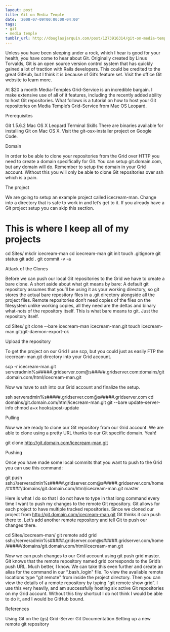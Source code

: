 ```yaml
---
layout: post
title: Git on Media Temple
date: '2008-07-09T00:00:00-04:00'
tags:
- git
- media temple
tumblr_url: http://douglasjarquin.com/post/1273916314/git-on-media-temple
---
```

Unless you have been sleeping under a rock, which I hear is good for your health, you have come to hear about Git. Originally created by Linus Torvalds, Git is an open source version control system that has quickly gained a lot of traction with Rails developers. This could be credited to the great GitHub, but I think it is because of Git’s feature set. Visit the office Git website to learn more.

At $20 a month Media-Temples Grid-Service is an incredible bargain. I make extensive use of all of it features, including the recently added ability to host Git repositories. What follows is a tutorial on how to host your Git repositories on Media Temple’s Grid-Service from Mac OS Leopard.

Prerequisites

Git 1.5.6.2
Mac OS X Leopard
Terminal Skills
There are binaries available for installing Git on Mac OS X. Visit the git-osx-installer project on Google Code.

Domain

In order to be able to clone your repositories from the Grid over HTTP you need to create a domain specifically for Git. You can setup git.domain.com, but any domain will do. Remember to setup the domain in your Grid account. Without this you will only be able to clone Git repositories over ssh which is a pain.

The project

We are going to setup an example project called icecream-man. Change into a directory that is safe to work in and let’s get to it. If you already have a Git project setup you can skip this section.

# This is where I keep all of my projects
cd Sites/
mkdir icecream-man
cd icecream-man
git init
touch .gitignore
git status
git add .
git commit -v -a


Attack of the Clones

Before we can push our local Git repositories to the Grid we have to create a bare clone. A short aside about what git means by bare: A default git repository assumes that you’ll be using it as your working directory, so git stores the actual bare repository files in a .git directory alongside all the project files. Remote repositories don’t need copies of the files on the filesystem unlike working copies, all they need are the deltas and binary what-nots of the repository itself. This is what bare means to git. Just the repository itself.

cd Sites/
git clone --bare icecream-man icecream-man.git
touch icecream-man.git/git-daemon-export-ok


Upload the repository

To get the project on our Grid I use scp, but you could just as easily FTP the icecream-man.git directory into your Grid account.

scp -r icecream-man.git serveradmin%s#####.gridserver.com@s#####.gridserver.com:domains/git.domain.com/html/icecream-man.git


Now we have to ssh into our Grid account and finalize the setup.

ssh serveradmin%s#####.gridserver.com@s#####.gridserver.com
cd domains/git.domain.com/html/icecream-man.git
git --bare update-server-info
chmod a+x hooks/post-update


Pulling

Now we are ready to clone our Git repository from our Grid account. We are able to clone using a pretty URL thanks to our Git specific domain. Yeah!

git clone http://git.domain.com/icecream-man.git


Pushing

Once you have made some local commits that you want to push to the Grid you can use this command:

git push ssh://serveradmin%s#####.gridserver.com@s#####.gridserver.com/home/#####/domains/git.domain.com/html/icecream-man.git master


Here is what I do so that I do not have to type in that long command every time I want to push my changes to the remote Git repository. Git allows for each project to have multiple tracked repositories. Since we cloned our project from http://git.domain.com/icecream-man.git Git thinks it can push there to. Let’s add another remote repository and tell Git to push our changes there.

cd Sites/icecream-man/
git remote add grid ssh://serveradmin%s#####.gridserver.com@s#####.gridserver.com/home/#####/domains/git.domain.com/html/icecream-man.git


Now we can push changes to our Grid account using git push grid master. Git knows that the remote repository named grid corresponds to the Grid’s push URL. Much better, I know. We can take this even further and create an alias for the command in our “.bash_login" file. To view the available remote locations type "git remote" from inside the project directory. Then you can view the details of a remote repository by typing "git remote show grid”. I use this very heavily, and am successfully hosting six active Git repositories on my Grid account. Without this tiny shortcut I do not think I would be able to do it, and I would be GitHub bound.

References

Using Git on the (gs) Grid-Server
Git Documentation
Setting up a new remote git repository
